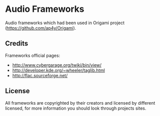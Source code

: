 Audio Frameworks
=============

Audio frameworks which had been used in Origami project (https://github.com/ap4y/Origami).

Credits
-------

Frameworks official pages:

- http://www.cybergarage.org/twiki/bin/view/
- http://developer.kde.org/~wheeler/taglib.html
- http://flac.sourceforge.net/

License
-------
All frameworks are copyrighted by their creators and licensed by different licensed, for more information you should look through projects sites.